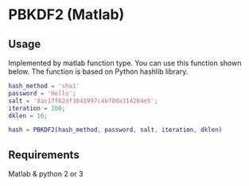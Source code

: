 # PBKDF2 (Matlab)
## Usage
Implemented by matlab function type. You can use this function shown below.
The function is based on Python hashlib library.
```Matlab
hash_method = 'sha1'
password = 'Hello';
salt = '8ac17f62df3841997c4b70da314264e5';
iteration = 100;
dklen = 16;

hash = PBKDF2(hash_method, password, salt, iteration, dklen)
```

## Requirements
Matlab & python 2 or 3
